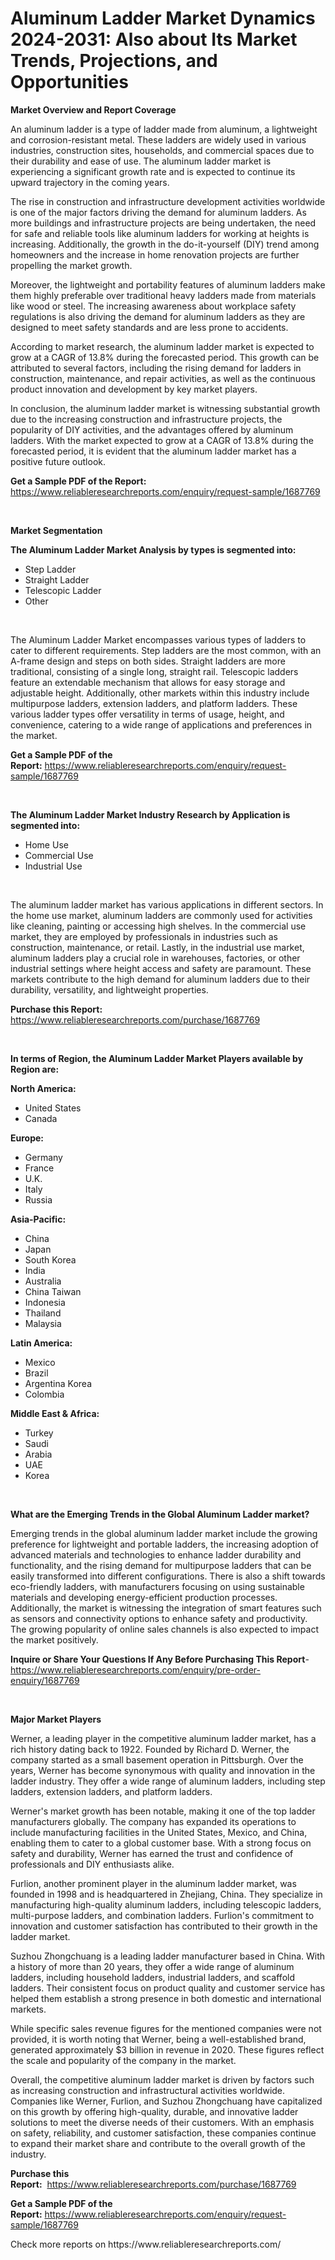 <p><h1>Aluminum Ladder Market Dynamics 2024-2031: Also about Its Market Trends, Projections, and Opportunities</h1></p><p><strong>Market Overview and Report Coverage</strong></p>
<p><p>An aluminum ladder is a type of ladder made from aluminum, a lightweight and corrosion-resistant metal. These ladders are widely used in various industries, construction sites, households, and commercial spaces due to their durability and ease of use. The aluminum ladder market is experiencing a significant growth rate and is expected to continue its upward trajectory in the coming years.</p><p>The rise in construction and infrastructure development activities worldwide is one of the major factors driving the demand for aluminum ladders. As more buildings and infrastructure projects are being undertaken, the need for safe and reliable tools like aluminum ladders for working at heights is increasing. Additionally, the growth in the do-it-yourself (DIY) trend among homeowners and the increase in home renovation projects are further propelling the market growth.</p><p>Moreover, the lightweight and portability features of aluminum ladders make them highly preferable over traditional heavy ladders made from materials like wood or steel. The increasing awareness about workplace safety regulations is also driving the demand for aluminum ladders as they are designed to meet safety standards and are less prone to accidents.</p><p>According to market research, the aluminum ladder market is expected to grow at a CAGR of 13.8% during the forecasted period. This growth can be attributed to several factors, including the rising demand for ladders in construction, maintenance, and repair activities, as well as the continuous product innovation and development by key market players.</p><p>In conclusion, the aluminum ladder market is witnessing substantial growth due to the increasing construction and infrastructure projects, the popularity of DIY activities, and the advantages offered by aluminum ladders. With the market expected to grow at a CAGR of 13.8% during the forecasted period, it is evident that the aluminum ladder market has a positive future outlook.</p></p>
<p><strong>Get a Sample PDF of the Report:</strong> <a href="https://www.reliableresearchreports.com/enquiry/request-sample/1687769">https://www.reliableresearchreports.com/enquiry/request-sample/1687769</a></p>
<p>&nbsp;</p>
<p><strong>Market Segmentation</strong></p>
<p><strong>The Aluminum Ladder Market Analysis by types is segmented into:</strong></p>
<p><ul><li>Step Ladder</li><li>Straight Ladder</li><li>Telescopic Ladder</li><li>Other</li></ul></p>
<p>&nbsp;</p>
<p><p>The Aluminum Ladder Market encompasses various types of ladders to cater to different requirements. Step ladders are the most common, with an A-frame design and steps on both sides. Straight ladders are more traditional, consisting of a single long, straight rail. Telescopic ladders feature an extendable mechanism that allows for easy storage and adjustable height. Additionally, other markets within this industry include multipurpose ladders, extension ladders, and platform ladders. These various ladder types offer versatility in terms of usage, height, and convenience, catering to a wide range of applications and preferences in the market.</p></p>
<p><strong>Get a Sample PDF of the Report:</strong>&nbsp;<a href="https://www.reliableresearchreports.com/enquiry/request-sample/1687769">https://www.reliableresearchreports.com/enquiry/request-sample/1687769</a></p>
<p>&nbsp;</p>
<p><strong>The Aluminum Ladder Market Industry Research by Application is segmented into:</strong></p>
<p><ul><li>Home Use</li><li>Commercial Use</li><li>Industrial Use</li></ul></p>
<p>&nbsp;</p>
<p><p>The aluminum ladder market has various applications in different sectors. In the home use market, aluminum ladders are commonly used for activities like cleaning, painting or accessing high shelves. In the commercial use market, they are employed by professionals in industries such as construction, maintenance, or retail. Lastly, in the industrial use market, aluminum ladders play a crucial role in warehouses, factories, or other industrial settings where height access and safety are paramount. These markets contribute to the high demand for aluminum ladders due to their durability, versatility, and lightweight properties.</p></p>
<p><strong>Purchase this Report:</strong>&nbsp; <a href="https://www.reliableresearchreports.com/purchase/1687769">https://www.reliableresearchreports.com/purchase/1687769</a></p>
<p>&nbsp;</p>
<p><strong>In terms of Region, the Aluminum Ladder Market Players available by Region are:</strong></p>
<p>
    <p> <strong> North America: </strong>
        <ul>
            <li>United States</li>
            <li>Canada</li>
        </ul>
        </p> 
    <p> <strong> Europe: </strong>
        <ul>
            <li>Germany</li>
            <li>France</li>
            <li>U.K.</li>
            <li>Italy</li>
            <li>Russia</li>
        </ul>
        </p> 
    <p> <strong> Asia-Pacific: </strong>
        <ul>
            <li>China</li>
            <li>Japan</li>
            <li>South Korea</li>
            <li>India</li>
            <li>Australia</li>
            <li>China Taiwan</li>
            <li>Indonesia</li>
            <li>Thailand</li>
            <li>Malaysia</li>
        </ul>
        </p> 
    <p> <strong> Latin America: </strong>
        <ul>
            <li>Mexico</li>
            <li>Brazil</li>
            <li>Argentina Korea</li>
            <li>Colombia</li>
        </ul>
        </p> 
    <p> <strong> Middle East & Africa: </strong>
        <ul>
            <li>Turkey</li>
            <li>Saudi</li>
            <li>Arabia</li>
            <li>UAE</li>
            <li>Korea</li>
        </ul>
    </p>
    </p>
<p>&nbsp;</p>
<p><strong>What are the Emerging Trends in the Global Aluminum Ladder market?</strong></p>
<p><p>Emerging trends in the global aluminum ladder market include the growing preference for lightweight and portable ladders, the increasing adoption of advanced materials and technologies to enhance ladder durability and functionality, and the rising demand for multipurpose ladders that can be easily transformed into different configurations. There is also a shift towards eco-friendly ladders, with manufacturers focusing on using sustainable materials and developing energy-efficient production processes. Additionally, the market is witnessing the integration of smart features such as sensors and connectivity options to enhance safety and productivity. The growing popularity of online sales channels is also expected to impact the market positively.</p></p>
<p><strong>Inquire or Share Your Questions If Any Before Purchasing This Report</strong>- <a href="https://www.reliableresearchreports.com/enquiry/pre-order-enquiry/1687769">https://www.reliableresearchreports.com/enquiry/pre-order-enquiry/1687769</a></p>
<p>&nbsp;</p>
<p><strong>Major Market Players</strong></p>
<p><p>Werner, a leading player in the competitive aluminum ladder market, has a rich history dating back to 1922. Founded by Richard D. Werner, the company started as a small basement operation in Pittsburgh. Over the years, Werner has become synonymous with quality and innovation in the ladder industry. They offer a wide range of aluminum ladders, including step ladders, extension ladders, and platform ladders.</p><p>Werner's market growth has been notable, making it one of the top ladder manufacturers globally. The company has expanded its operations to include manufacturing facilities in the United States, Mexico, and China, enabling them to cater to a global customer base. With a strong focus on safety and durability, Werner has earned the trust and confidence of professionals and DIY enthusiasts alike.</p><p>Furlion, another prominent player in the aluminum ladder market, was founded in 1998 and is headquartered in Zhejiang, China. They specialize in manufacturing high-quality aluminum ladders, including telescopic ladders, multi-purpose ladders, and combination ladders. Furlion's commitment to innovation and customer satisfaction has contributed to their growth in the ladder market.</p><p>Suzhou Zhongchuang is a leading ladder manufacturer based in China. With a history of more than 20 years, they offer a wide range of aluminum ladders, including household ladders, industrial ladders, and scaffold ladders. Their consistent focus on product quality and customer service has helped them establish a strong presence in both domestic and international markets.</p><p>While specific sales revenue figures for the mentioned companies were not provided, it is worth noting that Werner, being a well-established brand, generated approximately $3 billion in revenue in 2020. These figures reflect the scale and popularity of the company in the market.</p><p>Overall, the competitive aluminum ladder market is driven by factors such as increasing construction and infrastructural activities worldwide. Companies like Werner, Furlion, and Suzhou Zhongchuang have capitalized on this growth by offering high-quality, durable, and innovative ladder solutions to meet the diverse needs of their customers. With an emphasis on safety, reliability, and customer satisfaction, these companies continue to expand their market share and contribute to the overall growth of the industry.</p></p>
<p><strong>Purchase this Report:</strong>&nbsp;&nbsp;<a href="https://www.reliableresearchreports.com/purchase/1687769">https://www.reliableresearchreports.com/purchase/1687769</a></p>
<p></p>
<p><strong>Get a Sample PDF of the Report:</strong>&nbsp;<a href="https://www.reliableresearchreports.com/enquiry/request-sample/1687769">https://www.reliableresearchreports.com/enquiry/request-sample/1687769</a></p>
<p>Check more reports on https://www.reliableresearchreports.com/</p>